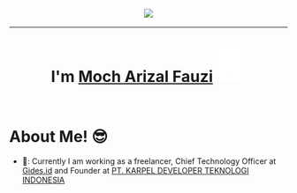 <p align="center">
  <img src="https://miro.medium.com/max/2048/1*OohqW5DGh9CQS4hLY5FXzA.png" height="230"/>
</p>
<hr>
<h1 align="center">I'm <a href="https://github.com/much12">Moch Arizal Fauzi<a><img src="https://github.com/Kathryn-Jie/Kathryn-Jie/blob/main/wave.gif" width="60px"/></h1>
<Br>
<h1>About Me! 😎</h1>

- 🔭: Currently I am working as a freelancer, Chief Technology Officer at <a href="https://gides.id/">Gides.id</a> and Founder at <a href="https://karpeldevtech.com/">PT. KARPEL DEVELOPER TEKNOLOGI INDONESIA</a>
